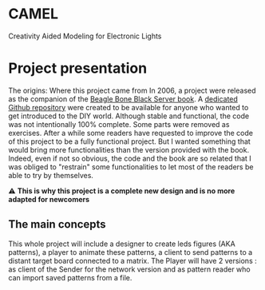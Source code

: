# CAMEL
Creativity Aided Modeling for Electronic Lights

# Project presentation #

The origins: Where this project came from
In 2006, a project were released as the companion of the 
[Beagle Bone Black Server book](http://amzn.com/178439999X). A [dedicated Github repository](http://github.com/dlewin/BeagleboneBlack-Server-Book) were created to be available for anyone who wanted to get introduced to the DIY world. 
Although stable and functional, the code was not intentionally 100\% complete. Some parts were  removed as exercises. 
After a while some readers have requested to improve the code of this project to be a fully functional project. But I wanted something that would bring more functionalities than the version provided with the book. Indeed, even if not so obvious, the code and the book are so related that I was obliged to "restrain" some functionalities to let most of the readers be able to try by themselves. 

⚠ **This is why this project is a complete new design and is no more adapted for newcomers**

## The main concepts ##

This whole project will include a designer to create leds figures (AKA patterns), a player to animate these patterns, a client to send patterns to a distant target board connected to a matrix. 
The Player will have 2 versions : as client of the Sender for the network version and as pattern reader who can import saved patterns from a file.
